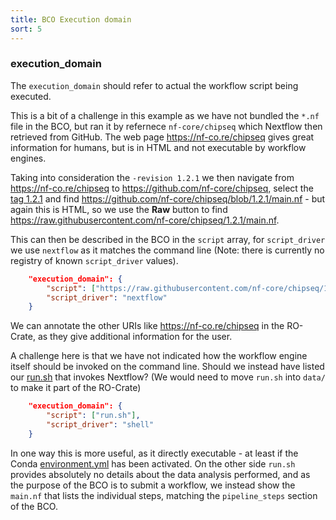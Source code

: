 ```yaml
---
title: BCO Execution domain
sort: 5
---
```


### execution_domain

The `execution_domain` should refer to actual the workflow script being executed. 

This is a bit of a challenge in this example as we have not bundled the `*.nf` file in the BCO, but ran it by refernece `nf-core/chipseq` which Nextflow then retrieved from GitHub. The web page <https://nf-co.re/chipseq> gives great information for humans, but is in HTML and not executable by workflow engines. 

Taking into consideration the `-revision 1.2.1` we then navigate from <https://nf-co.re/chipseq> to <https://github.com/nf-core/chipseq>, select the [tag 1.2.1](https://github.com/nf-core/chipseq/tree/1.2.1) and find <https://github.com/nf-core/chipseq/blob/1.2.1/main.nf> - but again this is HTML, so we use the **Raw** button to find <https://raw.githubusercontent.com/nf-core/chipseq/1.2.1/main.nf>.

This can then be described in the BCO in the `script` array, for `script_driver` we use `nextflow` as it matches the command line (Note: there is currently no registry of known `script_driver` values).

```json
    "execution_domain": {
        "script": ["https://raw.githubusercontent.com/nf-core/chipseq/1.2.1/main.nf"],
        "script_driver": "nextflow"
    }
```

We can annotate the other URIs like <https://nf-co.re/chipseq> in the RO-Crate, as they give additional information for the user.

A challenge here is that we have not indicated how the workflow engine itself should be invoked on the command line. Should we instead have listed our [run.sh](run.sh) that invokes Nextflow? (We would need to move `run.sh` into `data/` to make it part of the RO-Crate)

```json
    "execution_domain": {
        "script": ["run.sh"],
        "script_driver": "shell"
    }
```

In one way this is more useful, as it directly executable - at least if the Conda [environment.yml](environment.yml) has been activated. On the other side `run.sh` provides absolutely no details about the data analysis performed, and as the purpose of the BCO is to submit a workflow, we instead show the `main.nf` that lists the individual steps, matching the `pipeline_steps` section of the BCO.